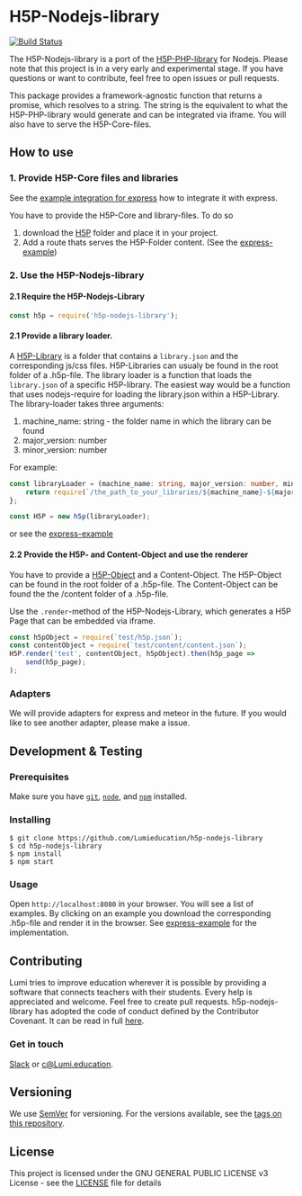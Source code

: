 # H5P-Nodejs-library

[![Build Status](https://travis-ci.org/Lumieducation/H5P-Nodejs-library.svg?branch=next)](https://travis-ci.org/Lumieducation/H5P-Nodejs-library)

The H5P-Nodejs-library is a port of the [H5P-PHP-library](https://github.com/h5p/h5p-php-library) for Nodejs.
Please note that this project is in a very early and experimental stage. If you have questions or want to contribute, feel free to open issues or pull requests.

This package provides a framework-agnostic function that returns a promise, which resolves to a string. The string is the equivalent to what the H5P-PHP-library would generate and can be integrated via iframe. You will also have to serve the H5P-Core-files.

## How to use

### 1. Provide H5P-Core files and libraries

See the [example integration for express](./examples/server.js) how to integrate it with express.

You have to provide the H5P-Core and library-files. To do so

1. download the [H5P](https://github.com/h5p/h5p-php-library/archive/1.22.0.zip) folder and place it in your project.
2. Add a route thats serves the H5P-Folder content. (See the [express-example](https://github.com/Lumieducation/H5P-Nodejs-library/blob/next/examples/server.js#L12))

### 2. Use the H5P-Nodejs-library

#### 2.1 Require the H5P-Nodejs-Library

```ts
const h5p = require('h5p-nodejs-library');
```

#### 2.1 Provide a library loader.

A [H5P-Library](https://h5p.org/library-definition) is a folder that contains a `library.json` and the corresponding js/css files. H5P-Libraries can usualy be found in the root folder of a .h5p-file.
The library loader is a function that loads the `library.json` of a specific H5P-library. The easiest way would be a function that uses nodejs-require for loading the library.json within a H5P-Library.
The library-loader takes three arguments:

1. machine_name: string - the folder name in which the library can be found
2. major_version: number
3. minor_version: number

For example:

```ts
const libraryLoader = (machine_name: string, major_version: number, minor_version: number) => {
    return require(`/the_path_to_your_libraries/${machine_name}-${major_version}.${minor_version}/library.json`
};

const H5P = new h5p(libraryLoader);

```

or see the [express-example](https://github.com/Lumieducation/H5P-Nodejs-library/blob/next/examples/server.js#L37)

#### 2.2 Provide the H5P- and Content-Object and use the renderer

You have to provide a [H5P-Object](https://h5p.org/documentation/developers/json-file-definitions) and a Content-Object.
The H5P-Object can be found in the root folder of a .h5p-file.
The Content-Object can be found the the /content folder of a .h5p-file.

Use the `.render`-method of the H5P-Nodejs-Library, which generates a H5P Page that can be embedded via iframe.

```ts
const h5pObject = require(`test/h5p.json`);
const contentObject = require(`test/content/content.json`);
H5P.render('test', contentObject, h5pObject).then(h5p_page =>
    send(h5p_page);
);
```

### Adapters

We will provide adapters for express and meteor in the future. If you would like to see another adapter, please make a issue.

## Development & Testing

### Prerequisites

Make sure you have [`git`](https://git-scm.com/), [`node`](https://nodejs.org/), and [`npm`](https://www.npmjs.com/get-npm) installed.

### Installing

```
$ git clone https://github.com/Lumieducation/h5p-nodejs-library
$ cd h5p-nodejs-library
$ npm install
$ npm start
```

### Usage

Open `http://localhost:8080` in your browser. You will see a list of examples. By clicking on an example you download the corresponding .h5p-file and render it in the browser. See [express-example](https://github.com/Lumieducation/H5P-Nodejs-library/blob/next/examples/server.js) for the implementation.

## Contributing

Lumi tries to improve education wherever it is possible by providing a software that connects teachers with their students. Every help is appreciated and welcome.
Feel free to create pull requests.
h5p-nodejs-library has adopted the code of conduct defined by the Contributor Covenant. It can be read in full [here](./CODE-OF-CONDUCT.md).

### Get in touch

[Slack](https://join.slack.com/t/lumi-education/shared_invite/enQtMjY0MTM2NjIwNDU0LWU3YzVhZjdkNGFjZGE1YThjNzBiMmJjY2I2ODk2MzAzNDE3YzI0MmFkOTdmZWZhOTBmY2RjOTc3ZmZmOWMxY2U) or [c@Lumi.education](mailto:c@Lumi.education).

## Versioning

We use [SemVer](http://semver.org/) for versioning. For the versions available, see the [tags on this repository](https://github.com/Lumieducation/Lumi/tags).

## License

This project is licensed under the GNU GENERAL PUBLIC LICENSE v3 License - see the [LICENSE](LICENSE) file for details
